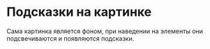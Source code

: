 # Подсказки на картинке
Сама картинка является фоном, при наведении на элементы они подсвечиваются и появляются подсказки.
